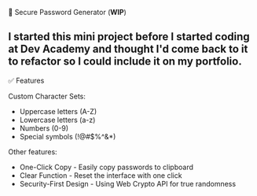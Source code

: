 🔐 Secure Password Generator (**WIP**)

I started this mini project before I started coding at Dev Academy and thought I'd come back to it to refactor so I could include it on my portfolio.  
---
✅ Features
  
Custom Character Sets:
- Uppercase letters (A-Z)
- Lowercase letters (a-z)
- Numbers (0-9)
- Special symbols (!@#$%^&*)

Other features:
- One-Click Copy - Easily copy passwords to clipboard
- Clear Function - Reset the interface with one click
- Security-First Design - Using Web Crypto API for true randomness


